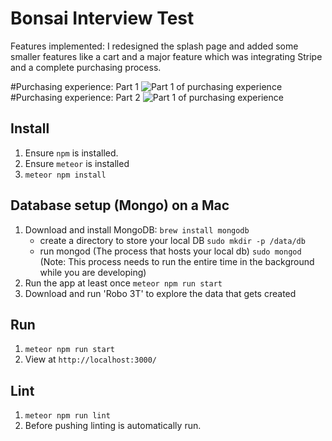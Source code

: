# Bonsai Interview Test

Features implemented: I redesigned the splash page and added some smaller features like a cart and a major feature which was integrating Stripe and a complete purchasing process.

#Purchasing experience: Part 1
![Part 1 of purchasing experience](https://github.com/rickysychan/interview-test/blob/master/docs/part1.gif)
#Purchasing experience: Part 2
![Part 1 of purchasing experience](https://github.com/rickysychan/interview-test/blob/master/docs/part2.gif)


## Install
1. Ensure `npm` is installed.
2. Ensure `meteor` is installed
3. `meteor npm install`

## Database setup (Mongo) on a Mac
1. Download and install MongoDB: `brew install mongodb`
    - create a directory to store your local DB `sudo mkdir -p /data/db`
    - run mongod (The process that hosts your local db) `sudo mongod` (Note: This process needs to run the entire time in the background while you are developing)
2. Run the app at least once `meteor npm run start`
3. Download and run 'Robo 3T' to explore the data that gets created

## Run
1. `meteor npm run start`
2. View at `http://localhost:3000/`

## Lint
1. `meteor npm run lint`
2. Before pushing linting is automatically run.

